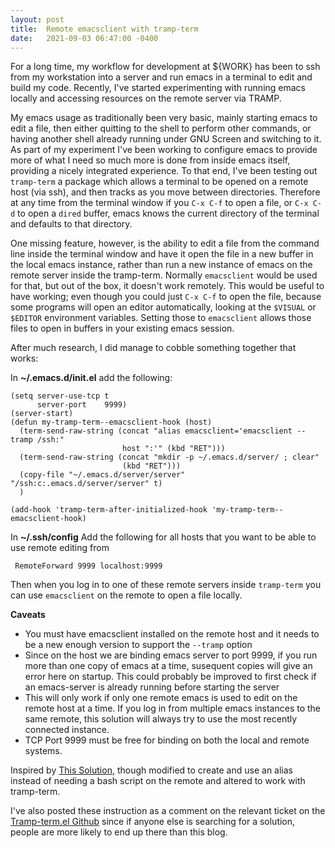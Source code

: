 ```yaml
---
layout: post
title:  Remote emacsclient with tramp-term
date:   2021-09-03 06:47:00 -0400
---
```


For a long time, my workflow for development at ${WORK} has been to ssh from my workstation into a server and run emacs in a terminal to edit and build my code. Recently, I've started experimenting with running emacs locally and accessing resources on the remote server via TRAMP.

My emacs usage as traditionally been very basic, mainly starting emacs to edit a file, then either quitting to the shell to perform other commands, or having another shell already running under GNU Screen and switching to it. As part of my experiment I've been working to configure emacs to provide more of what I need so much more is done from inside emacs itself, providing a nicely integrated experience. To that end, I've been testing out `tramp-term` a package which allows a terminal to be opened on a remote host (via ssh), and then tracks as you move between directories. Therefore at any time from the terminal window if you `C-x C-f` to open a file, or `C-x C-d` to open a `dired` buffer, emacs knows the current directory of the terminal and defaults to that directory.

One missing feature, however, is the ability to edit a file from the command line  inside the terminal window and have it open the file in a new buffer in the local emacs instance, rather than run a new instance of emacs on the remote server inside the tramp-term. Normally `emacsclient` would be used for that, but out of the box, it doesn't work remotely. This would be useful to have working; even though you could just `C-x C-f` to open the file, because some programs will open an editor automatically, looking at the `$VISUAL` or `$EDITOR` environment variables. Setting those to `emacsclient` allows those files to open in buffers in your existing emacs session.

After much research, I did manage to cobble something together that works:


In **~/.emacs.d/init.el** add the following:
```
(setq server-use-tcp t
      server-port    9999)
(server-start)
(defun my-tramp-term--emacsclient-hook (host)
  (term-send-raw-string (concat "alias emacsclient='emacsclient --tramp /ssh:"
                         host ":'" (kbd "RET")))
  (term-send-raw-string (concat "mkdir -p ~/.emacs.d/server/ ; clear"
                         (kbd "RET")))
  (copy-file "~/.emacs.d/server/server" "/ssh:c:.emacs.d/server/server" t)
  )

(add-hook 'tramp-term-after-initialized-hook 'my-tramp-term--emacsclient-hook)
```

In **~/.ssh/config** Add the following for all hosts that you want to be able to use remote editing from
```
 RemoteForward 9999 localhost:9999
```

Then when you log in to one of these remote servers inside `tramp-term` you can use `emacsclient` on the remote to open a file locally.

**Caveats**
 - You must have emacsclient installed on the remote host and it needs to be a new enough version to support the `--tramp` option
 - Since on the host we are binding emacs server to port 9999, if you run more than one copy  of emacs at a time, susequent copies will give an error here on startup. This could probably be improved to first check if an emacs-server is already running before starting the server
 - This will only work if only one remote emacs is used to edit on the remote host at a time. If you log in from multiple emacs instances to the same remote, this solution will always try to use the most recently connected instance.
 - TCP Port 9999 must be free for binding on both the local and remote systems.

Inspired by [This Solution](https://andy.wordpress.com/2013/01/03/automatic-emacsclient/), though modified to create and use an alias instead of needing a bash script on the remote and altered to work with tramp-term.

I've also posted these instruction as a comment on the relevant ticket on the [Tramp-term.el Github](https://github.com/randymorris/tramp-term.el/issues/5) since if anyone else is searching for a solution, people are more likely to end up there than this blog.


